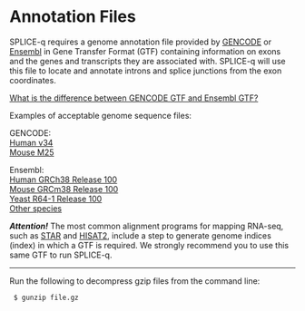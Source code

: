 # Annotation Files
SPLICE-q requires a genome annotation file provided by [GENCODE](https://www.gencodegenes.org/) or [Ensembl](https://www.ensembl.org/index.html) in Gene Transfer Format (GTF) containing information on exons and the genes and transcripts they are associated with. SPLICE-q will use this file to locate and annotate introns and splice junctions from the exon coordinates.

[What is the difference between GENCODE GTF and Ensembl GTF?](https://www.gencodegenes.org/pages/faq.html)

Examples of acceptable genome sequence files:

GENCODE: <br />
[Human v34](ftp://ftp.ebi.ac.uk/pub/databases/gencode/Gencode_human/release_34/gencode.v34.annotation.gtf.gz) <br />
[Mouse M25](ftp://ftp.ebi.ac.uk/pub/databases/gencode/Gencode_mouse/release_M25/gencode.vM25.annotation.gtf.gz)

Ensembl: <br />
[Human GRCh38 Release 100](ftp://ftp.ensembl.org/pub/release-100/gtf/homo_sapiens/Homo_sapiens.GRCh38.100.gtf.gz) <br />
[Mouse GRCm38 Release 100](ftp://ftp.ensembl.org/pub/release-100/gtf/mus_musculus/Mus_musculus.GRCm38.100.gtf.gz) <br />
[Yeast R64-1 Release 100](ftp://ftp.ensembl.org/pub/release-100/gtf/saccharomyces_cerevisiae/Saccharomyces_cerevisiae.R64-1-1.100.gtf.gz) <br />
[Other species](ftp://ftp.ensembl.org/pub/release-100/gtf/)<br />


***Attention!*** The most common alignment programs for mapping RNA-seq, such as [STAR](https://github.com/alexdobin/STAR) and [HISAT2](http://daehwankimlab.github.io/hisat2/), include a step to generate genome indices (index) in which a GTF is required. We strongly recommend you to use this same GTF to run SPLICE-q.  
__________________________________________________________________
Run the following to decompress gzip files from the command line:
```bash
 $ gunzip file.gz 
```


